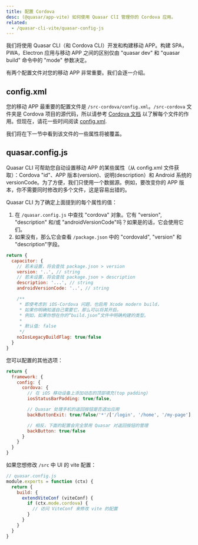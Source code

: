 ```yaml
---
title: 配置 Cordova
desc: (@quasar/app-vite) 如何使用 Quasar ClI 管理你的 Cordova 应用。
related:
  - /quasar-cli-vite/quasar-config-js
---
```


我们将使用 Quasar CLI（和 Cordova CLI）开发和构建移动 APP。构建 SPA，PWA，Electron 应用与移动 APP 之间的区别仅由 "quasar dev" 和 "quasar build" 命令中的 "mode" 参数决定。

有两个配置文件对您的移动 APP 非常重要。我们会逐一介绍。

## config.xml
您的移动 APP 最重要的配置文件是 `/src-cordova/config.xml`。`/src-cordova` 文件夹是 Cordova 项目的源代码，所以请参考 [Cordova 文档](https://cordova.apache.org/docs/en/latest/) 以了解每个文件的作用。但现在，请花一些时间阅读 [config.xml](https://cordova.apache.org/docs/en/latest/config_ref/).

我们将在下一节中看到该文件的一些属性将被覆盖。

## quasar.config.js
Quasar CLI 可帮助您自动设置移动 APP 的某些属性（从 config.xml 文件获取）：Cordova "id"、APP 版本(version)、说明(description）和 Android 系统的 versionCode。为了方便，我们只使用一个数据源。例如，要改变你的 APP 版本，你不需要同时修改的多个文件，这是容易出错的。

Quasar CLI 为了确定上面提到的每个属性的值：
1. 在 `/quasar.config.js` 中查找 "cordova" 对象。它有 "version", "description" 和/或 "androidVersionCode"吗？如果是的话，它会使用它们。
2. 如果没有，那么它会查看 `/package.json` 中的 "cordovaId", "version" 和 "description"字段。

```js
return {
  capacitor: {
    // 若未设置，将会查找 package.json > version
    version: '..', // string
    // 若未设置，将会查找 package.json > description
    description: '...', // string
    androidVersionCode: '..', // string

    /**
     * 即使考虑到 iOS-Cordova 问题，也启用 Xcode modern build，
     * 如果你明确知道自己需要它，那么可以将其开启，
     * 例如，如果你想在你的“build.json”文件中明确构建的类型。
     *
     * 默认值: false
     */
    noIosLegacyBuildFlag: true/false
  }
}
```

您可以配置的其他选项：

```js
return {
  framework: {
    config: {
      cordova: {
        // 在 iOS 移动设备上添加动态的顶部填充(top padding)
        iosStatusBarPadding: true/false,

        // Quasar 处理手机的返回按钮是否退出应用
        backButtonExit: true/false/'*'/['/login', '/home', '/my-page'],

        // 相反，下面的配置会完全禁用 Quasar 对返回按钮的管理
        backButton: true/false
      }
    }
  }
}
```
如果您想修改 `/src` 中 UI 的 vite 配置：

```js
// quasar.config.js
module.exports = function (ctx) {
  return {
    build: {
      extendViteConf (viteConf) {
        if (ctx.mode.cordova) {
          // 访问 ViteConf 来修改 vite 的配置
        }
      }
    }
  }
}
```
